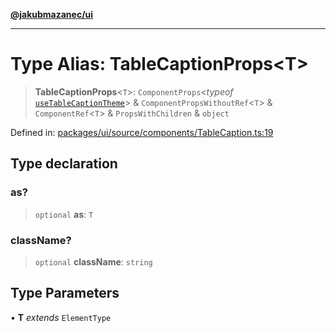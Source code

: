 [**@jakubmazanec/ui**](../README.md)

---

# Type Alias: TableCaptionProps\<T\>

> **TableCaptionProps**\<`T`\>: `ComponentProps`\<_typeof_
> [`useTableCaptionTheme`](../functions/useTableCaptionTheme.md)\> &
> `ComponentPropsWithoutRef`\<`T`\> & `ComponentRef`\<`T`\> & `PropsWithChildren` & `object`

Defined in:
[packages/ui/source/components/TableCaption.ts:19](https://github.com/jakubmazanec/tools/blob/40ba1fb8bbde716fbe797d7886fffe14521e098a/packages/ui/source/components/TableCaption.ts#L19)

## Type declaration

### as?

> `optional` **as**: `T`

### className?

> `optional` **className**: `string`

## Type Parameters

• **T** _extends_ `ElementType`
